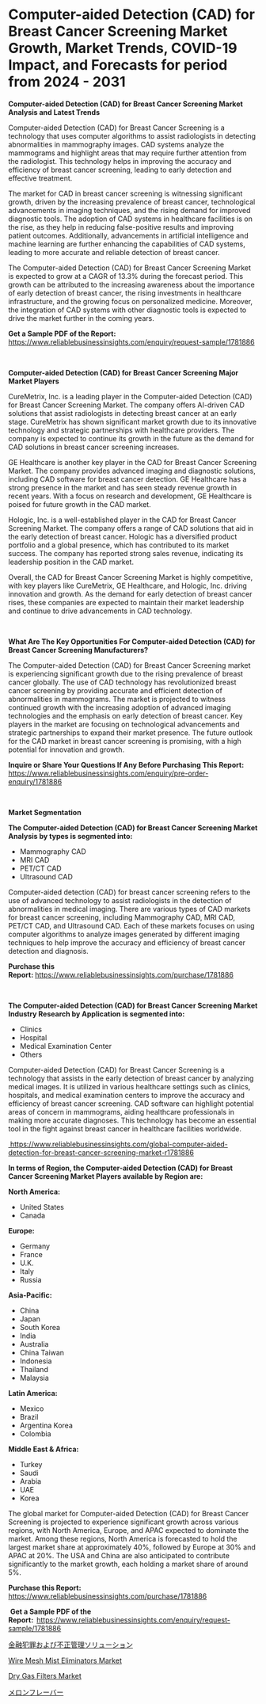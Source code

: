 <p><h1>Computer-aided Detection (CAD) for Breast Cancer Screening Market Growth, Market Trends, COVID-19 Impact, and Forecasts for period from 2024 - 2031</h1></p><p><strong>Computer-aided Detection (CAD) for Breast Cancer Screening Market Analysis and Latest Trends</strong></p>
<p><p>Computer-aided Detection (CAD) for Breast Cancer Screening is a technology that uses computer algorithms to assist radiologists in detecting abnormalities in mammography images. CAD systems analyze the mammograms and highlight areas that may require further attention from the radiologist. This technology helps in improving the accuracy and efficiency of breast cancer screening, leading to early detection and effective treatment.</p><p>The market for CAD in breast cancer screening is witnessing significant growth, driven by the increasing prevalence of breast cancer, technological advancements in imaging techniques, and the rising demand for improved diagnostic tools. The adoption of CAD systems in healthcare facilities is on the rise, as they help in reducing false-positive results and improving patient outcomes. Additionally, advancements in artificial intelligence and machine learning are further enhancing the capabilities of CAD systems, leading to more accurate and reliable detection of breast cancer.</p><p>The Computer-aided Detection (CAD) for Breast Cancer Screening Market is expected to grow at a CAGR of 13.3% during the forecast period. This growth can be attributed to the increasing awareness about the importance of early detection of breast cancer, the rising investments in healthcare infrastructure, and the growing focus on personalized medicine. Moreover, the integration of CAD systems with other diagnostic tools is expected to drive the market further in the coming years.</p></p>
<p><strong>Get a Sample PDF of the Report:&nbsp;</strong> <a href="https://www.reliablebusinessinsights.com/enquiry/request-sample/1781886">https://www.reliablebusinessinsights.com/enquiry/request-sample/1781886</a></p>
<p>&nbsp;</p>
<p><strong>Computer-aided Detection (CAD) for Breast Cancer Screening Major Market Players</strong></p>
<p><p>CureMetrix, Inc. is a leading player in the Computer-aided Detection (CAD) for Breast Cancer Screening Market. The company offers AI-driven CAD solutions that assist radiologists in detecting breast cancer at an early stage. CureMetrix has shown significant market growth due to its innovative technology and strategic partnerships with healthcare providers. The company is expected to continue its growth in the future as the demand for CAD solutions in breast cancer screening increases.</p><p>GE Healthcare is another key player in the CAD for Breast Cancer Screening Market. The company provides advanced imaging and diagnostic solutions, including CAD software for breast cancer detection. GE Healthcare has a strong presence in the market and has seen steady revenue growth in recent years. With a focus on research and development, GE Healthcare is poised for future growth in the CAD market.</p><p>Hologic, Inc. is a well-established player in the CAD for Breast Cancer Screening Market. The company offers a range of CAD solutions that aid in the early detection of breast cancer. Hologic has a diversified product portfolio and a global presence, which has contributed to its market success. The company has reported strong sales revenue, indicating its leadership position in the CAD market.</p><p>Overall, the CAD for Breast Cancer Screening Market is highly competitive, with key players like CureMetrix, GE Healthcare, and Hologic, Inc. driving innovation and growth. As the demand for early detection of breast cancer rises, these companies are expected to maintain their market leadership and continue to drive advancements in CAD technology.</p></p>
<p>&nbsp;</p>
<p><strong>What Are The Key Opportunities For Computer-aided Detection (CAD) for Breast Cancer Screening Manufacturers?</strong></p>
<p><p>The Computer-aided Detection (CAD) for Breast Cancer Screening market is experiencing significant growth due to the rising prevalence of breast cancer globally. The use of CAD technology has revolutionized breast cancer screening by providing accurate and efficient detection of abnormalities in mammograms. The market is projected to witness continued growth with the increasing adoption of advanced imaging technologies and the emphasis on early detection of breast cancer. Key players in the market are focusing on technological advancements and strategic partnerships to expand their market presence. The future outlook for the CAD market in breast cancer screening is promising, with a high potential for innovation and growth.</p></p>
<p><strong>Inquire or Share Your Questions If Any Before Purchasing This Report:</strong> <a href="https://www.reliablebusinessinsights.com/enquiry/pre-order-enquiry/1781886">https://www.reliablebusinessinsights.com/enquiry/pre-order-enquiry/1781886</a></p>
<p>&nbsp;</p>
<p><strong>Market Segmentation</strong></p>
<p><strong>The Computer-aided Detection (CAD) for Breast Cancer Screening Market Analysis by types is segmented into:</strong></p>
<p><ul><li>Mammography CAD</li><li>MRI CAD</li><li>PET/CT CAD</li><li>Ultrasound CAD</li></ul></p>
<p><p>Computer-aided detection (CAD) for breast cancer screening refers to the use of advanced technology to assist radiologists in the detection of abnormalities in medical imaging. There are various types of CAD markets for breast cancer screening, including Mammography CAD, MRI CAD, PET/CT CAD, and Ultrasound CAD. Each of these markets focuses on using computer algorithms to analyze images generated by different imaging techniques to help improve the accuracy and efficiency of breast cancer detection and diagnosis.</p></p>
<p><strong>Purchase this Report:&nbsp;</strong><a href="https://www.reliablebusinessinsights.com/purchase/1781886">https://www.reliablebusinessinsights.com/purchase/1781886</a></p>
<p>&nbsp;</p>
<p><strong>The Computer-aided Detection (CAD) for Breast Cancer Screening Market Industry Research by Application is segmented into:</strong></p>
<p><ul><li>Clinics</li><li>Hospital</li><li>Medical Examination Center</li><li>Others</li></ul></p>
<p><p>Computer-aided Detection (CAD) for Breast Cancer Screening is a technology that assists in the early detection of breast cancer by analyzing medical images. It is utilized in various healthcare settings such as clinics, hospitals, and medical examination centers to improve the accuracy and efficiency of breast cancer screening. CAD software can highlight potential areas of concern in mammograms, aiding healthcare professionals in making more accurate diagnoses. This technology has become an essential tool in the fight against breast cancer in healthcare facilities worldwide.</p></p>
<p><a href="https://www.reliablebusinessinsights.com/global-computer-aided-detection-for-breast-cancer-screening-market-r1781886">&nbsp;https://www.reliablebusinessinsights.com/global-computer-aided-detection-for-breast-cancer-screening-market-r1781886</a></p>
<p><strong>In terms of Region, the Computer-aided Detection (CAD) for Breast Cancer Screening Market Players available by Region are:</strong></p>
<p>
    <p> <strong> North America: </strong>
        <ul>
            <li>United States</li>
            <li>Canada</li>
        </ul>
        </p> 
    <p> <strong> Europe: </strong>
        <ul>
            <li>Germany</li>
            <li>France</li>
            <li>U.K.</li>
            <li>Italy</li>
            <li>Russia</li>
        </ul>
        </p> 
    <p> <strong> Asia-Pacific: </strong>
        <ul>
            <li>China</li>
            <li>Japan</li>
            <li>South Korea</li>
            <li>India</li>
            <li>Australia</li>
            <li>China Taiwan</li>
            <li>Indonesia</li>
            <li>Thailand</li>
            <li>Malaysia</li>
        </ul>
        </p> 
    <p> <strong> Latin America: </strong>
        <ul>
            <li>Mexico</li>
            <li>Brazil</li>
            <li>Argentina Korea</li>
            <li>Colombia</li>
        </ul>
        </p> 
    <p> <strong> Middle East & Africa: </strong>
        <ul>
            <li>Turkey</li>
            <li>Saudi</li>
            <li>Arabia</li>
            <li>UAE</li>
            <li>Korea</li>
        </ul>
    </p>
    </p>
<p><p>The global market for Computer-aided Detection (CAD) for Breast Cancer Screening is projected to experience significant growth across various regions, with North America, Europe, and APAC expected to dominate the market. Among these regions, North America is forecasted to hold the largest market share at approximately 40%, followed by Europe at 30% and APAC at 20%. The USA and China are also anticipated to contribute significantly to the market growth, each holding a market share of around 5%.</p></p>
<p><strong>Purchase this Report: </strong><a href="https://www.reliablebusinessinsights.com/purchase/1781886">https://www.reliablebusinessinsights.com/purchase/1781886</a></p>
<p>&nbsp;<strong>Get a Sample PDF of the Report:&nbsp;&nbsp;</strong><a href="https://www.reliablebusinessinsights.com/enquiry/request-sample/1781886">https://www.reliablebusinessinsights.com/enquiry/request-sample/1781886</a></p>
<p><strong></strong></p>
<p><p><a href="https://github.com/reliezer65/Market-Research-Report-List-2/blob/main/8882207166526.md">金融犯罪および不正管理ソリューション</a></p><p><a href="https://github.com/crlaem461/Market-Research-Report-List-1/blob/main/wire-mesh-mist-eliminators-market.md">Wire Mesh Mist Eliminators Market</a></p><p><a href="https://github.com/wnxtvsgd56/Market-Research-Report-List-1/blob/main/dry-gas-filters-market.md">Dry Gas Filters Market</a></p><p><a href="https://github.com/RodHoppe07/Market-Research-Report-List-2/blob/main/3303326166525.md">メロンフレーバー</a></p></p>